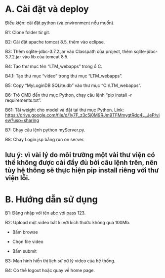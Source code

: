# A.	Cài đặt và deploy

Điều kiện: cài đặt python (và environment nếu muốn).

B1: Clone folder từ git.

B2: Cài đặt apache tomcat 8.5, thêm vào eclipse.

B3: Thêm sqlite-jdbc-3.7.2.jar vào Classpath của project, thêm sqlite-jdbc-3.7.2.jar vào lib của tomcat 8.5.

B4: Tạo thư mục tên “LTM_webapps” trong ổ C.

B4.1: Tạo thư mục “video” trong thư mục “LTM_webapps”.

B5: Copy “MyLoginDB SQLite.db” vào thư mục “C:\\LTM_webapps”.

B6: Trỏ CMD đến thư mục Python, chạy câu lệnh “pip install -r requirements.txt”.

B61: Tải weight cho model và đặt tại thư mục Python.
Link: https://drive.google.com/file/d/1y7F_z3c5j0M9RJm9TFMmygtRdg4L_JeP/view?usp=sharing

B7: Chạy câu lệnh python myServer.py.

B8: Chạy Login.jsp bằng run on server.

## lưu ý: vì vài lý do môi trường một vài thư viện có thể không được cài đầy đủ bởi câu lệnh trên, nên tùy hệ thống sẽ thực hiện pip install riêng với thư viện lỗi.


# B.	Hướng dẫn sử dụng

B1: Đăng nhập với tên abc với pass 123.

B2: Upload một video bất kì với kích thước không quá 100Mb.

-	Bấm browse

-	Chọn file video

-	Bấm submit

B3: Màn hình hiển thị lịch sử xử lý video của hệ thống.

B4: Có thể logout hoặc quay về home page.
